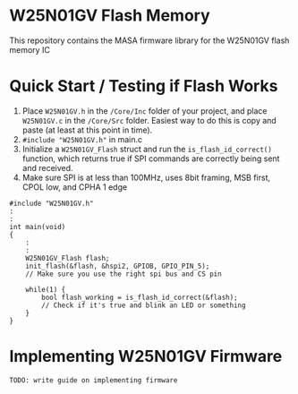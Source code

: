 # W25N01GV Flash Memory
This repository contains the MASA firmware library for the W25N01GV flash memory IC

# Quick Start / Testing if Flash Works
1) Place `W25N01GV.h` in the `/Core/Inc` folder of your project, and place `W25N01GV.c` in the `/Core/Src` folder. Easiest way to do this is copy and paste (at least at this point in time).
3) `#include "W25N01GV.h"` in main.c
2) Initialize a `W25N01GV_Flash` struct and run the `is_flash_id_correct()` function, which returns true if SPI commands are correctly being sent and received.
3) Make sure SPI is at less than 100MHz, uses 8bit framing, MSB first, CPOL low, and CPHA 1 edge
```
#include "W25N01GV.h"
:
:
int main(void)
{
    :
    :
    W25N01GV_Flash flash;
    init_flash(&flash, &hspi2, GPIOB, GPIO_PIN_5);
    // Make sure you use the right spi bus and CS pin
    
    while(1) {
        bool flash_working = is_flash_id_correct(&flash);
        // Check if it's true and blink an LED or something
    }
}
```

# Implementing W25N01GV Firmware
`TODO: write guide on implementing firmware`